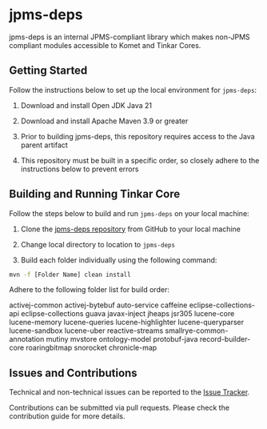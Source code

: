 # jpms-deps

jpms-deps is an internal JPMS-compliant library which makes non-JPMS compliant modules accessible to Komet and Tinkar Cores.

## Getting Started

Follow the instructions below to set up the local environment for `jpms-deps`:

1. Download and install Open JDK Java 21

2. Download and install Apache Maven 3.9 or greater

3. Prior to building jpms-deps, this repository requires access to the Java parent artifact

4. This repository must be built in a specific order, so closely adhere to the instructions below to prevent errors

## Building and Running Tinkar Core

Follow the steps below to build and run `jpms-deps` on your local machine:

1. Clone the [jpms-deps repository](https://github.com/ikmdev/jpms-deps) from GitHub to your local machine

2. Change local directory to location to `jpms-deps`

3. Build each folder individually using the following command:

```bash
mvn -f [Folder Name] clean install
```

 Adhere to the following folder list for build order:

activej-common
activej-bytebuf
auto-service
caffeine
eclipse-collections-api
eclipse-collections
guava
javax-inject
jheaps
jsr305
lucene-core
lucene-memory
lucene-queries
lucene-highlighter
lucene-queryparser
lucene-sandbox
lucene-uber
reactive-streams
smallrye-common-annotation
mutiny
mvstore
ontology-model
protobuf-java
record-builder-core
roaringbitmap
snorocket
chronicle-map

## Issues and Contributions
Technical and non-technical issues can be reported to the [Issue Tracker](https://github.com/ikmdev/jpms-deps/issues).

Contributions can be submitted via pull requests. Please check the contribution guide for more details.



